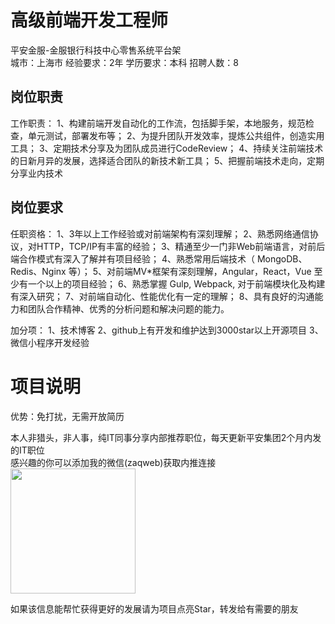 # 高级前端开发工程师
平安金服-金服银行科技中心零售系统平台架  
城市：上海市 经验要求：2年 学历要求：本科  招聘人数：8

## 岗位职责
工作职责：
   1、构建前端开发自动化的工作流，包括脚手架，本地服务，规范检查，单元测试，部署发布等；
   2、为提升团队开发效率，提炼公共组件，创造实用工具；
   3、定期技术分享及为团队成员进行CodeReview；
   4、持续关注前端技术的日新月异的发展，选择适合团队的新技术新工具；
   5、把握前端技术走向，定期分享业内技术

## 岗位要求
任职资格：
   1、3年以上工作经验或对前端架构有深刻理解；
   2、熟悉网络通信协议，对HTTP，TCP/IP有丰富的经验；
   3、精通至少一门非Web前端语言，对前后端合作模式有深入了解并有项目经验； 
   4、熟悉常用后端技术（ MongoDB、Redis、Nginx 等）；
   5、对前端MV*框架有深刻理解，Angular，React，Vue 至少有一个以上的项目经验；
   6、熟悉掌握 Gulp, Webpack, 对于前端模块化及构建有深入研究；
   7、对前端自动化、性能优化有一定的理解；
   8、具有良好的沟通能力和团队合作精神、优秀的分析问题和解决问题的能力。
   
   加分项：
   1、技术博客
   2、github上有开发和维护达到3000star以上开源项目
   3、微信小程序开发经验

# 项目说明

优势：免打扰，无需开放简历

本人非猎头，非人事，纯IT同事分享内部推荐职位，每天更新平安集团2个月内发的IT职位  
感兴趣的你可以添加我的微信(zaqweb)获取内推连接  
<img src="https://github.com/zaqweb/PA-IT-JOBS/blob/master/WechatICode.jpeg"  height="200" width="200">

如果该信息能帮忙获得更好的发展请为项目点亮Star，转发给有需要的朋友




